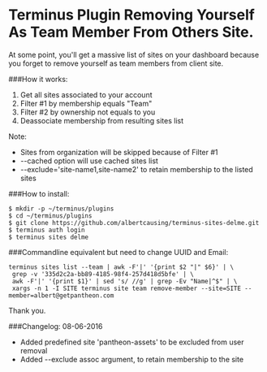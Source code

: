 # Terminus Plugin Removing Yourself As Team Member From Others Site.

At some point, you'll get a massive list of sites on your dashboard 
because you forget to remove yourself as team members from client site. 

###How it works:
1. Get all sites associated to your account
2. Filter #1 by membership equals "Team"
3. Filter #2 by ownership not equals to you
4. Deassociate membership from resulting sites list

Note: 
- Sites from organization will be skipped because of Filter #1
- --cached option will use cached sites list
- --exclude='site-name1,site-name2' to retain membership to the listed sites

###How to install:
```
$ mkdir -p ~/terminus/plugins
$ cd ~/terminus/plugins
$ git clone https://github.com/albertcausing/terminus-sites-delme.git
$ terminus auth login
$ terminus sites delme
```

###Commandline equivalent but need to change UUID and Email:
```
terminus sites list --team | awk -F'|' '{print $2 "|" $6}' | \
 grep -v '335d2c2a-bb89-4185-98f4-257d418d5bfe' | \
 awk -F'|' '{print $1}' | sed 's/ //g' | grep -Ev "Name|^$" | \
 xargs -n 1 -I SITE terminus site team remove-member --site=SITE --member=albert@getpantheon.com
```

Thank you.

###Changelog: 08-06-2016
- Added predefined site 'pantheon-assets' to be excluded from user removal
- Added --exclude assoc argument, to retain membership to the site
